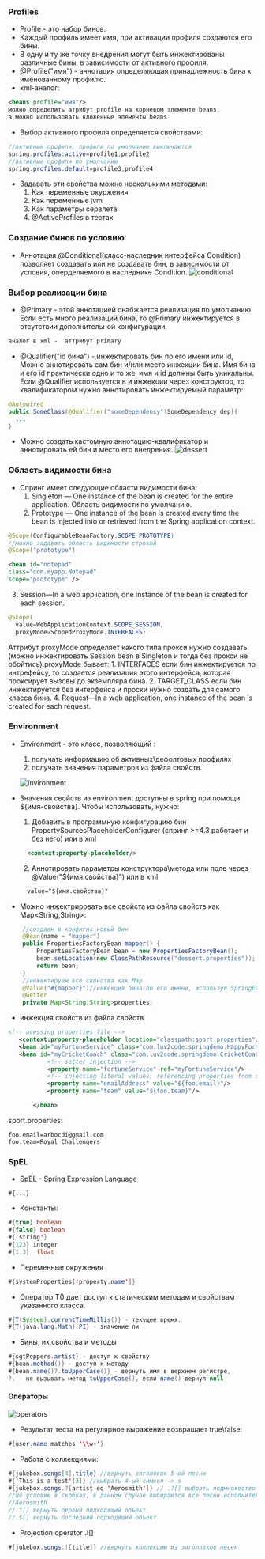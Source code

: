 ### Profiles
* Profile - это набор бинов.
* Каждый профиль имеет имя, при активации профиля
создаются его бины.
* В одну и ту же точку внедрения могут быть инжектированы
различные бины, в зависимости от активного профиля.
* @Profile("имя") - аннотация определяющая принадлежность бина
к именованному профилю.
* xml-аналог:
```xml
<beans profile="имя"/>
можно определить атрибут profile на корневом элементе beans,
а можно использовать вложенные элементы beans
```
* Выбор активного профиля определяется свойствами:
```java
//активные профили, профили по умолчанию выключаются
spring.profiles.active=profile1,profile2
//активные профили по умолчанию
spring.profiles.default=profile3,profile4
```
* Задавать эти свойства можно несколькими методами:
  1. Как переменные окуржения
  2. Как переменные jvm
  3. Как параметры сервлета
  4. @ActiveProfiles в тестах

### Создание бинов по условию
* Аннотация @Conditional(класс-наследник интерфейса Condition) позволяет
создавать или не создавать бин, в зависимости от условия, оперделяемого
в наследнике Condition.
![conditional](conditional.png)

### Выбор реализации бина
* @Primary - этой аннотацией снабжается реализация по умолчанию. Если
есть много реализаций бина, то @Primary инжектируется в отсутствии
дополнительной конфигурации.
```xml
аналог в xml -  аттрибут primary
```
* @Qualifier("id бина") - инжектировать бин по его имени или id,
Можно аннотировать сам бин и/или место инжекции бина. Имя бина и его id практически
одно и то же, имя и id должны быть уникальны. Если @Qualifier используется в и инжекции
через конструктор, то квалификатором нужно аннотировать инжектируемый параметр:
```java
@Autowired
public SomeClass(@Qualifier("someDependency")SomeDependency dep){
  ...
}
```
* Можно создать кастомную аннотацию-квалификатор и аннотировать
ей бин и место его внедрения.
![dessert](dessert.png)

### Область видимости бина
* Спринг имеет следующие области видимости бина:
  1. Singleton — One instance of the bean is created for the entire application.
  Область видимости по умолчанию.
  2. Prototype — One instance of the bean is created every time the bean is injected
into or retrieved from the Spring application context.
```java
@Scope(ConfigurableBeanFactory.SCOPE_PROTOTYPE)
//можно задавать область видимости строкой
@Scope("prototype")
```
```xml
<bean id="notepad"
class="com.myapp.Notepad"
scope="prototype" />
```
  3. Session—In a web application, one instance of the bean is created for each session.
```java
@Scope(
  value=WebApplicationContext.SCOPE_SESSION,
  proxyMode=ScopedProxyMode.INTERFACES)
```
Аттрибут proxyMode определяет какого типа прокси нужно создавать (можно инжектировать
Session bean в Singleton и тогда без прокси не обойтись).proxyMode бывает:
    1. INTERFACES если бин инжектируется по интрефейсу, то создается реализация этого
    интерфейса, которая проксирует вызовы до
    экземпляра бина.
    2. TARGET_CLASS если бин инжектируется без
    интерфейса и проски нужно создать для самого
    класса бина.
  4. Request—In a web application, one instance of the bean is created for each
request.

### Environment
* Environment - это класс, позволяющий :
  1. получать информацию об активных\дефолтовых профилях
  2. получать значения параметров из файла свойств.

  ![invironment](environment.png)
* Значения свойств из environment доступны в spring
 при помощи ${имя-свойства}. Чтобы использовать, нужно:
    1. Добавить в программную конфигурацию бин
    PropertySourcesPlaceholderConfigurer (спринг >=4.3 работает и без него)
    или в xml
    ```xml
      <context:property-placeholder/>
    ```
    2. Аннотировать параметры конструктора\метода или поле
    через @Value("${имя.свойства}") или в xml
    ```xml
      value="${имя.свойства}"
    ```
* Можно инжектрировать все свойста из файла свойств как Map<String,String>:
```Java
    //создаем в конфигах новый бин
    @Bean(name = "mapper")
    public PropertiesFactoryBean mapper() {
        PropertiesFactoryBean bean = new PropertiesFactoryBean();
        bean.setLocation(new ClassPathResource("dessert.properties"));
        return bean;
    }
    //инжектируем все свойства как Map
    @Value("#{mapper}")//инжекция бина по его имени, используя SpringEL
    @Getter
    private Map<String,String>properties;
```
* инжекция свойств из файла свойств
```xml
<!-- acessing properties file -->
   <context:property-placeholder location="classpath:sport.properties"/>
   <bean id="myFortuneService" class="com.luv2code.springdemo.HappyFortuneService">
   <bean id="myCricketCoach" class="com.luv2code.springdemo.CricketCoach">
           <!-- setter injection -->
           <property name="fortuneService" ref="myFortuneService"/>
           <!-- injecting literal values, referencing properties from sports.properties -->
           <property name="emailAddress" value="${foo.email}"/>
           <property name="team" value="${foo.team}"/>

       </bean>
```
sport.properties:
```properties
foo.email=arbocdi@gmail.com
foo.team=Royal Challengers
```
### SpEL

* SpEL - Spring Expression Language
```
#{...}
```
* Константы:
```java
#{true} boolean
#{false} boolean
#{'string'}
#{123} integer
#{1.3}  float
```
* Переменные окружения
```java
#{systemProperties['property.name']}
```
* Оператор T() дает доступ к статическим методам и свойствам
указанного класса.
```java
#{T(System).currentTimeMillis()} - текущее время.
#{T(java.lang.Math).PI} - значение пи
```
* Бины, их свойства и методы
```java
#{sgtPeppers.artist} - доступ к свойству
#{bean.method()} - доступ к методу
#{bean.name()?.toUpperCase()} - вернуть имя в верхнем регистре,
?. - не вызывать метод toUpperCase(), если name() вернул null
```
#### Операторы
![operators](operators.png)
* Результат теста на регулярное выражение возвращает true\false:
```java
#{user.name matches '\\w+'}
```
* Работа с коллекциями:
```java
#{jukebox.songs[4].title} //вернуть заголовок 5-ой песни
#{'This is a test'[3]} //выбрать 4-ый символ -> s
#{jukebox.songs.?[artist eq 'Aerosmith']} // .?[] выбрать подмножество
//по условию в скобках, в данном случае выбираются все песни исполнителя
//Aerosmith
//.^[] вернуть первый подходящий объект
//.$[] вернуть последний подходящий объект
```
* Projection operator .![]
```java
#{jukebox.songs.![title]} //вернуть коллекцию из заголовков песен
```
